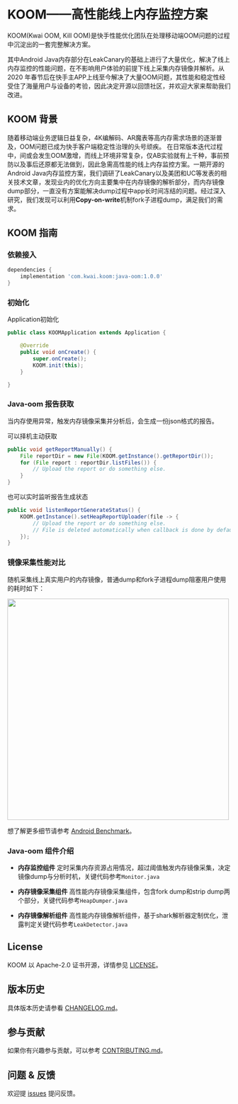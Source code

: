 # KOOM——高性能线上内存监控方案
KOOM(Kwai OOM, Kill OOM)是快手性能优化团队在处理移动端OOM问题的过程中沉淀出的一套完整解决方案。

其中Android Java内存部分在LeakCanary的基础上进行了大量优化，解决了线上内存监控的性能问题，在不影响用户体验的前提下线上采集内存镜像并解析。从 2020 年春节后在快手主APP上线至今解决了大量OOM问题，其性能和稳定性经受住了海量用户与设备的考验，因此决定开源以回馈社区，并欢迎大家来帮助我们改进。

## KOOM 背景
随着移动端业务逻辑日益复杂，4K编解码、AR魔表等高内存需求场景的逐渐普及，OOM问题已成为快手客户端稳定性治理的头号顽疾。  在日常版本迭代过程中，间或会发生OOM激增，而线上环境非常复杂，仅AB实验就有上千种，事前预防以及事后还原都无法做到，因此急需高性能的线上内存监控方案。一期开源的Android Java内存监控方案，我们调研了LeakCanary以及美团和UC等发表的相关技术文章，发现业内的优化方向主要集中在内存镜像的解析部分，而内存镜像dump部分，一直没有方案能解决dump过程中app长时间冻结的问题。经过深入研究，我们发现可以利用**Copy-on-write**机制fork子进程dump，满足我们的需求。


## KOOM 指南
### 依赖接入

```gradle
dependencies {
    implementation 'com.kwai.koom:java-oom:1.0.0'
}
```

### 初始化
Application初始化

```Java
public class KOOMApplication extends Application {

    @Override
    public void onCreate() {
        super.onCreate();
        KOOM.init(this);
    }

}
```

### Java-oom 报告获取
当内存使用异常，触发内存镜像采集并分析后，会生成一份json格式的报告。

可以择机主动获取
```Java
public void getReportManually() {
    File reportDir = new File(KOOM.getInstance().getReportDir());
    for (File report : reportDir.listFiles()) {
        // Upload the report or do something else.
    }
}
```

也可以实时监听报告生成状态
```Java
public void listenReportGenerateStatus() {
    KOOM.getInstance().setHeapReportUploader(file -> {
        // Upload the report or do something else.
        // File is deleted automatically when callback is done by default.
    });
}
```

### 镜像采集性能对比
随机采集线上真实用户的内存镜像，普通dump和fork子进程dump阻塞用户使用的耗时如下：

<img src="https://github.com/KwaiAppTeam/KOOM/wiki/images/android_benchmark_cn.png" width="500">

想了解更多细节请参考 [Android Benchmark](https://github.com/KwaiAppTeam/KOOM/wiki/android_benchmark_cn)。

### Java-oom 组件介绍
* **内存监控组件**
定时采集内存资源占用情况，超过阈值触发内存镜像采集，决定镜像dump与分析时机，关键代码参考`Monitor.java`

* **内存镜像采集组件**
高性能内存镜像采集组件，包含fork dump和strip dump两个部分，关键代码参考`HeapDumper.java`

* **内存镜像解析组件**
高性能内存镜像解析组件，基于shark解析器定制优化，泄露判定关键代码参考`LeakDetector.java`

## License
KOOM 以 Apache-2.0 证书开源，详情参见 [LICENSE](./LICENSE)。

## 版本历史
具体版本历史请参看 [CHANGELOG.md](./CHANGELOG.md)。

## 参与贡献
如果你有兴趣参与贡献，可以参考 [CONTRIBUTING.md](./CONTRIBUTING.md)。


## 问题 & 反馈
欢迎提 [issues](https://github.com/KwaiAppTeam/KOOM/issues) 提问反馈。